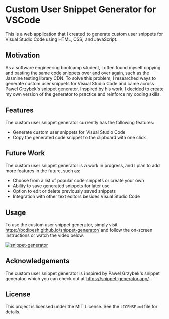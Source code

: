 # Custom User Snippet Generator for VSCode

This is a web application that I created to generate custom user snippets for Visual Studio Code using HTML, CSS, and JavaScript.

## Motivation

As a software engineering bootcamp student, I often found myself copying and pasting the same code snippets over and over again, such as the Jasmine testing library CDN. To solve this problem, I researched ways to generate custom user snippets for Visual Studio Code and came across Pawel Grzybek's snippet generator. Inspired by his work, I decided to create my own version of the generator to practice and reinforce my coding skills.

## Features

The custom user snippet generator currently has the following features:

-   Generate custom user snippets for Visual Studio Code
-   Copy the generated code snippet to the clipboard with one click

## Future Work

The custom user snippet generator is a work in progress, and I plan to add more features in the future, such as:

-   Choose from a list of popular code snippets or create your own
-   Ability to save generated snippets for later use
-   Option to edit or delete previously saved snippets
-   Integration with other text editors besides Visual Studio Code

## Usage

To use the custom user snippet generator, simply visit https://bcdipesh.github.io/snippet-generator/ and follow the on-screen instructions or watch the video below.

[![snippet-generator](https://img.youtube.com/vi/NIzieNaUX-g/0.jpg)](https://www.youtube.com/watch?v=NIzieNaUX-g)

## Acknowledgements

The custom user snippet generator is inspired by Pawel Grzybek's snippet generator, which you can check out at https://snippet-generator.app/.

## License

This project is licensed under the MIT License. See the `LICENSE.md` file for details.

